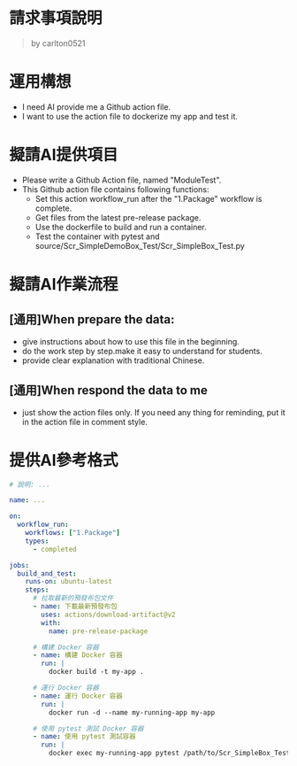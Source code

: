 請求事項說明
========
> by carlton0521

# 運用構想

- I need AI provide me a Github action file. 
- I want to use the action file to dockerize my app and test it. 

# 擬請AI提供項目

- Please write a Github Action file, named "ModuleTest". 
- This Github action file contains following functions:
  * Set this action workflow_run after the "1.Package" workflow is complete.
  * Get files from the latest pre-release package.  
  * Use the dockerfile to build and run a container.
  * Test the container with pytest and source/Scr_SimpleDemoBox_Test/Scr_SimpleBox_Test.py

# 擬請AI作業流程

## [通用]When prepare the data:
- give instructions about how to use this file in the beginning.
- do the work step by step.make it easy to understand for students.
- provide clear explanation with traditional Chinese.

## [通用]When respond the data to me
- just show the action files only. If you need any thing for reminding, put it in the action file in comment style.

# 提供AI參考格式

```yaml
# 說明: ...

name: ...

on:
  workflow_run:
    workflows: ["1.Package"]
    types:
      - completed

jobs:
  build_and_test:
    runs-on: ubuntu-latest
    steps:
      # 拉取最新的預發布包文件
      - name: 下載最新預發布包
        uses: actions/download-artifact@v2
        with:
          name: pre-release-package

      # 構建 Docker 容器
      - name: 構建 Docker 容器
        run: |
          docker build -t my-app .

      # 運行 Docker 容器
      - name: 運行 Docker 容器
        run: |
          docker run -d --name my-running-app my-app

      # 使用 pytest 測試 Docker 容器
      - name: 使用 pytest 測試容器
        run: |
          docker exec my-running-app pytest /path/to/Scr_SimpleBox_Test.py
```